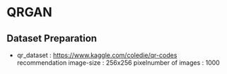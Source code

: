 # QRGAN

## Dataset Preparation
 - qr_dataset : https://www.kaggle.com/coledie/qr-codes <br>
     recommendation  image-size : 256x256 pixelnumber of images : 1000 


